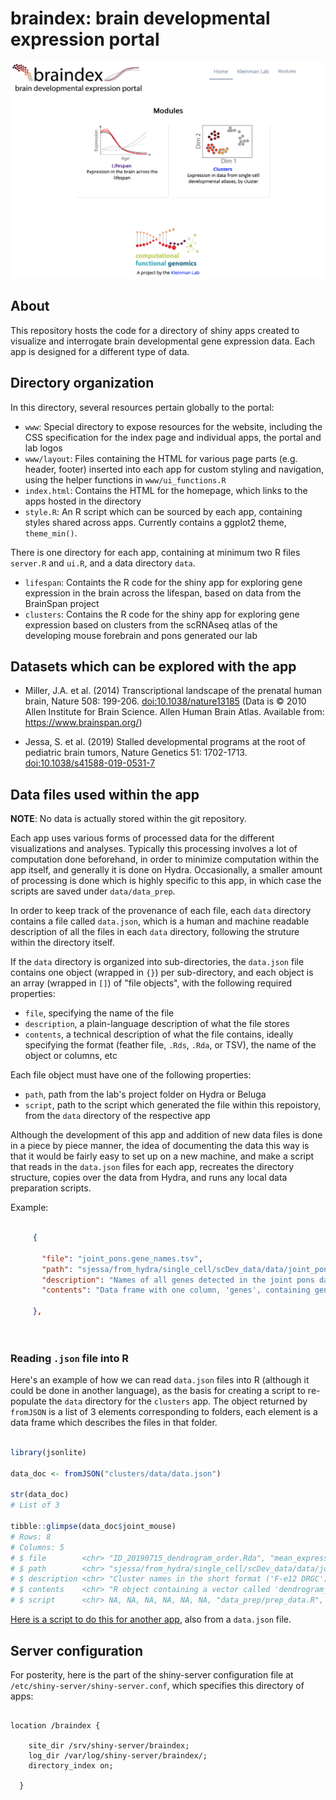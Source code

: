 # braindex: brain developmental expression portal

![](www/README_img.png)


## About

This repository hosts the code for a directory of shiny apps created to visualize and interrogate
brain developmental gene expression data. Each app is designed for a different type of data.


## Directory organization

In this directory, several resources pertain globally to the portal:

* `www`: Special directory to expose resources for the website, including the CSS
specification for the index page and individual apps, the portal and lab logos
* `www/layout`: Files containing the HTML for various page parts (e.g. header, footer)
inserted into each app for custom styling and navigation, using the helper functions
in `www/ui_functions.R`
* `index.html`: Contains the HTML for the homepage, which links to the apps hosted in the directory
* `style.R`: An R script which can be sourced by each app, containing styles shared
across apps. Currently contains a ggplot2 theme, `theme_min()`.


There is one directory for each app, containing at minimum two R files `server.R` and `ui.R`,
and a data directory `data`.

* `lifespan`: Containts the R code for the shiny app for exploring gene expression in the
brain across the lifespan, based on data from the BrainSpan project
* `clusters`: Contains the R code for the shiny app for exploring gene expression
based on clusters from the scRNAseq atlas of the developing mouse forebrain and pons
generated our lab


## Datasets which can be explored with the app

* Miller, J.A. et al. (2014) Transcriptional landscape of the prenatal human brain, Nature 508: 199-206. [doi:10.1038/nature13185](https://doi.org/10.1038/nature13185.) (Data is © 2010 Allen Institute for Brain Science. Allen Human Brain Atlas. Available from: https://www.brainspan.org/)

* Jessa, S. et al. (2019) Stalled developmental programs at the root of pediatric brain tumors, Nature Genetics 51: 1702-1713. [doi:10.1038/s41588-019-0531-7](https://doi.org/10.1038/s41588-019-0531-7)



## Data files used within the app

**NOTE**: No data is actually stored within the git repository.

Each app uses various forms of processed data for the different visualizations
and analyses. Typically this processing involves a lot of computation done beforehand,
in order to minimize computation within the app itself, and generally it is done on Hydra.
Occasionally, a smaller amount of processing is done which is highly specific to this app,
in which case the scripts are saved under `data/data_prep`.

In order to keep track of the provenance of each file, each `data` directory contains a file called `data.json`,
which is a human and machine readable description of all the files in each `data` directory,
following the struture within the directory itself.

If the `data` directory is organized
into sub-directories, the `data.json` file contains one object (wrapped in `{}`) per sub-directory, and
each object is an array (wrapped in `[]`) of "file objects", with the following required properties: 

* `file`, specifying the name of the file
* `description`, a plain-language description of what the file stores
* `contents`, a technical description of what the file contains, ideally specifying
the format (feather file, `.Rds`, `.Rda`, or TSV), the name of the object or columns, etc

Each file object must have one of the following properties:
* `path`, path from the lab's project folder on Hydra or Beluga
* `script`, path to the script which generated the file within this repoistory, from the `data` directory
of the respective app

Although the development of this app and addition of new data files is done in a 
piece by piece manner, the idea of documenting the data this way is that it would
be fairly easy to set up on a new machine, and make a script that reads in the `data.json`
files for each app, recreates the directory structure, copies over the data from Hydra, 
and runs any local data preparation scripts.

Example:


```json

     {
       
       "file": "joint_pons.gene_names.tsv",
       "path": "sjessa/from_hydra/single_cell/scDev_data/data/joint_pons/joint_pons.gene_names.tsv",
       "description": "Names of all genes detected in the joint pons dataset",
       "contents": "Data frame with one column, 'genes', containing gene symbols"
       
     },
     
     
```

### Reading `.json` file into R

Here's an example of how we can read `data.json` files into R (although
it could be done in another language), as the basis for creating a
script to re-populate the `data` directory for the `clusters` app. The object
returned by `fromJSON` is a list of 3 elements corresponding to folders,
each element is a data frame which describes the files in that folder.

```r

library(jsonlite)

data_doc <- fromJSON("clusters/data/data.json")

str(data_doc)
# List of 3

tibble::glimpse(data_doc$joint_mouse)
# Rows: 8
# Columns: 5
# $ file        <chr> "ID_20190715_dendrogram_order.Rda", "mean_expression_per_ID_20190715_cluster.feather", "pct1_per_ID_20190715_cluster.feather", "joi…
# $ path        <chr> "sjessa/from_hydra/single_cell/scDev_data/data/joint_mouse/ID_20190715_dendrogram_order.Rda", "sjessa/from_hydra/single_cell/scDev_…
# $ description <chr> "Cluster names in the short format ('F-e12 DRGC') in the order of the dendrogram in Fig 1 of Jessa et al, Nat Genet, 2019", "Feathe…
# $ contents    <chr> "R object containing a vector called 'dendrogram_order', where elements are cluster names", "Table with first column 'Cluster' and …
# $ script      <chr> NA, NA, NA, NA, NA, NA, "data_prep/prep_data.R", "data_prep/prep_data.R"

```

[Here is a script to do this for another app](https://github.com/fungenomics/brain_TF_app/blob/master/data/populate_data_on_hydra.R), also from a `data.json` file.

## Server configuration

For posterity, here is the part of the shiny-server configuration file at `/etc/shiny-server/shiny-server.conf`,
which specifies this directory of apps:

```

location /braindex {

    site_dir /srv/shiny-server/braindex;
    log_dir /var/log/shiny-server/braindex/;
    directory_index on;
    
  }
  
```


